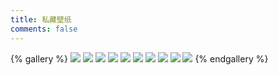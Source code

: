 ```yaml
---
title: 私藏壁纸
comments: false
---
```

{% gallery %}
![](https://s1.ax1x.com/2023/08/02/pPP0Mn0.jpg)
![](https://s1.ax1x.com/2023/08/02/pPP0uXq.jpg)
![](https://s1.ax1x.com/2023/08/02/pPP0ncn.jpg)
![](https://s1.ax1x.com/2023/08/02/pPP0m1s.jpg)
![](https://s1.ax1x.com/2023/08/02/pPP0epj.jpg)
![](https://s1.ax1x.com/2023/08/02/pPP0VhQ.jpg)
![](https://s1.ax1x.com/2023/08/02/pPP0Etg.jpg)
![](https://s1.ax1x.com/2023/08/02/pPP0AAS.jpg)
![](https://s1.ax1x.com/2023/08/02/pPP0F78.jpg)
![](https://s1.ax1x.com/2023/08/02/pPP0i0f.jpg)
{% endgallery %}